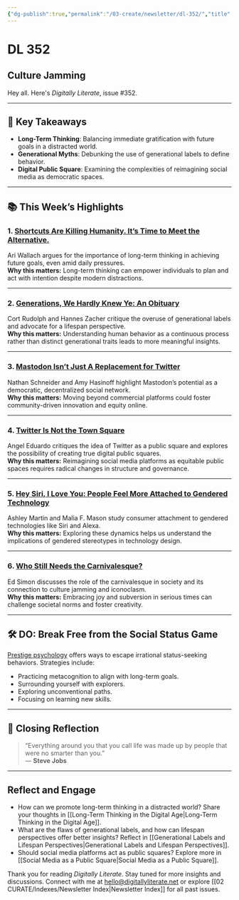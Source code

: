 ```yaml
---
{"dg-publish":true,"permalink":"/03-create/newsletter/dl-352/","title":"Culture Jamming","tags":["data","education","facebook","futures","identity","privacy","social-media"]}
---
```



# DL 352

## Culture Jamming

Hey all. Here's _Digitally Literate_, issue #352.

---

## 🔖 Key Takeaways

- **Long-Term Thinking**: Balancing immediate gratification with future goals in a distracted world.  
- **Generational Myths**: Debunking the use of generational labels to define behavior.  
- **Digital Public Square**: Examining the complexities of reimagining social media as democratic spaces.

---

## 📚 This Week’s Highlights

### 1. **[Shortcuts Are Killing Humanity. It’s Time to Meet the Alternative.](https://www.youtube.com/watch?v=NY6rsYRhtNc)**  
Ari Wallach argues for the importance of long-term thinking in achieving future goals, even amid daily pressures.  
**Why this matters:** Long-term thinking can empower individuals to plan and act with intention despite modern distractions.

---

### 2. **[Generations, We Hardly Knew Ye: An Obituary](https://www.researchgate.net/publication/360433796_Generations_We_Hardly_Knew_Ye_An_Obituary)**  
Cort Rudolph and Hannes Zacher critique the overuse of generational labels and advocate for a lifespan perspective.  
**Why this matters:** Understanding human behavior as a continuous process rather than distinct generational traits leads to more meaningful insights.

---

### 3. **[Mastodon Isn’t Just A Replacement for Twitter](https://www.noemamag.com/mastodon-isnt-just-a-replacement-for-twitter/)**  
Nathan Schneider and Amy Hasinoff highlight Mastodon’s potential as a democratic, decentralized social network.  
**Why this matters:** Moving beyond commercial platforms could foster community-driven innovation and equity online.

---

### 4. **[Twitter Is Not the Town Square](https://quillette.com/2022-11-23/twitter-is-not-the-town-square/)**  
Angel Eduardo critiques the idea of Twitter as a public square and explores the possibility of creating true digital public squares.  
**Why this matters:** Reimagining social media platforms as equitable public spaces requires radical changes in structure and governance.

---

### 5. **[Hey Siri, I Love You: People Feel More Attached to Gendered Technology](https://www.sciencedirect.com/science/article/abs/pii/S0022103122001214)**  
Ashley Martin and Malia F. Mason study consumer attachment to gendered technologies like Siri and Alexa.  
**Why this matters:** Exploring these dynamics helps us understand the implications of gendered stereotypes in technology design.

---

### 6. **[Who Still Needs the Carnivalesque?](https://thebaffler.com/latest/who-still-needs-the-carnivalesque-simon)**  
Ed Simon discusses the role of the carnivalesque in society and its connection to culture jamming and iconoclasm.  
**Why this matters:** Embracing joy and subversion in serious times can challenge societal norms and foster creativity.

---

## 🛠️ DO: Break Free from the Social Status Game

[Prestige psychology](https://nesslabs.com/prestige-psychology) offers ways to escape irrational status-seeking behaviors. Strategies include:

- Practicing metacognition to align with long-term goals.  
- Surrounding yourself with explorers.  
- Exploring unconventional paths.  
- Focusing on learning new skills.

---

## 🌟 Closing Reflection

> “Everything around you that you call life was made up by people that were no smarter than you.”  
> — **Steve Jobs**

---

## Reflect and Engage

- How can we promote long-term thinking in a distracted world? Share your thoughts in [[Long-Term Thinking in the Digital Age\|Long-Term Thinking in the Digital Age]].  
- What are the flaws of generational labels, and how can lifespan perspectives offer better insights? Reflect in [[Generational Labels and Lifespan Perspectives\|Generational Labels and Lifespan Perspectives]].  
- Should social media platforms act as public squares? Explore more in [[Social Media as a Public Square\|Social Media as a Public Square]].

Thank you for reading _Digitally Literate_. Stay tuned for more insights and discussions. Connect with me at [hello@digitallyliterate.net](mailto:hello@digitallyliterate.net) or explore [[02 CURATE/Indexes/Newsletter Index\|Newsletter Index]] for all past issues.

